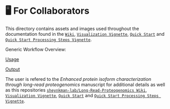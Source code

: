 # 🖥 For Collaborators

This directory contains assets and images used throughout the documentation found in the [`Wiki`](https://github.com/sheynkman-lab/Long-Read-Proteogenomics/wiki), [`Visualization Vignette`](https://github.com/sheynkman-lab/Long-Read-Proteogenomics/wiki/Vignette---How-to-Visualize-Results-from-Jurkat-Analysis), [`Quick Start`](https://github.com/sheynkman-lab/Long-Read-Proteogenomics#quick-start) and [`Quick Start Processing Steps Vignette`](https://github.com/sheynkman-lab/Long-Read-Proteogenomics/wiki/Vignette-Long-Read-Proteogenomics-Workflow-with-Test-Data).

Generic Workflow Overview:

[Usage](https://github.com/sheynkman-lab/Long-Read-Proteogenomics/blob/main/docs/usage.md)

[Output](https://github.com/sheynkman-lab/Long-Read-Proteogenomics/blob/main/docs/output.md)

The user is refered to the _Enhanced protein isoform characterization through long-read proteogenomics_ manuscript for additional details as well as this repositories [`sheynkman-lab/Long-Read-Proteogenomics Wiki`](https://github.com/sheynkman-lab/Long-Read-Proteogenomics/wiki), [`Visualization Vignette`](https://github.com/sheynkman-lab/Long-Read-Proteogenomics/wiki/Vignette---How-to-Visualize-Results-from-Jurkat-Analysis), [`Quick Start`](https://github.com/sheynkman-lab/Long-Read-Proteogenomics#quick-start) and [`Quick Start Processing Steps Vignette`](https://github.com/sheynkman-lab/Long-Read-Proteogenomics/wiki/Vignette-Long-Read-Proteogenomics-Workflow-with-Test-Data).
